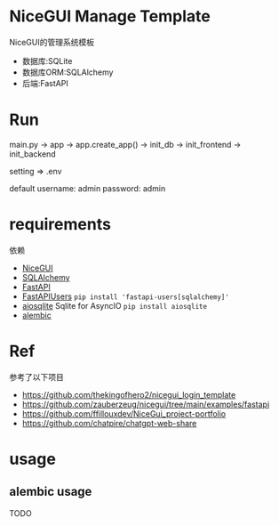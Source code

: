 # NiceGUI Manage Template

NiceGUI的管理系统模板

- 数据库:SQLite
- 数据库ORM:SQLAlchemy
- 后端:FastAPI

# Run

main.py -> app -> app.create_app() -> init_db -> init_frontend -> init_backend

setting => .env

default username: admin password: admin

# requirements

依赖

- [NiceGUI](https://github.com/zauberzeug/nicegui/)
- [SQLAlchemy](https://github.com/sqlalchemy/sqlalchemy)
- [FastAPI](https://github.com/tiangolo/fastapi)
- [FastAPIUsers](https://github.com/fastapi-users/fastapi-users) `pip install 'fastapi-users[sqlalchemy]'`
- [aiosqlite](https://github.com/omnilib/aiosqlite) Sqlite for AsyncIO `pip install aiosqlite`
- [alembic](https://github.com/sqlalchemy/alembic)

# Ref

参考了以下项目

- https://github.com/thekingofhero2/nicegui_login_template
- https://github.com/zauberzeug/nicegui/tree/main/examples/fastapi
- https://github.com/ffillouxdev/NiceGui_project-portfolio
- https://github.com/chatpire/chatgpt-web-share

# usage

## alembic usage

TODO
